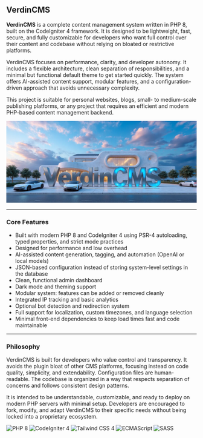 ## VerdinCMS

**VerdinCMS** is a complete content management system written in PHP 8, built on the CodeIgniter 4 framework. It is designed to be lightweight, fast, secure, and fully customizable for developers who want full control over their content and codebase without relying on bloated or restrictive platforms.

VerdinCMS focuses on performance, clarity, and developer autonomy. It includes a flexible architecture, clean separation of responsibilities, and a minimal but functional default theme to get started quickly. The system offers AI-assisted content support, modular features, and a configuration-driven approach that avoids unnecessary complexity.

This project is suitable for personal websites, blogs, small- to medium-scale publishing platforms, or any project that requires an efficient and modern PHP-based content management backend.

![Splash](splash.webp)

---

### Core Features

- Built with modern PHP 8 and CodeIgniter 4 using PSR-4 autoloading, typed properties, and strict mode practices
- Designed for performance and low overhead
- AI-assisted content generation, tagging, and automation (OpenAI or local models)
- JSON-based configuration instead of storing system-level settings in the database
- Clean, functional admin dashboard
- Dark mode and theming support
- Modular system: features can be added or removed cleanly
- Integrated IP tracking and basic analytics
- Optional bot detection and redirection system
- Full support for localization, custom timezones, and language selection
- Minimal front-end dependencies to keep load times fast and code maintainable

---

### Philosophy

VerdinCMS is built for developers who value control and transparency. It avoids the plugin bloat of other CMS platforms, focusing instead on code quality, simplicity, and extendability. Configuration files are human-readable. The codebase is organized in a way that respects separation of concerns and follows consistent design patterns.

It is intended to be understandable, customizable, and ready to deploy on modern PHP servers with minimal setup. Developers are encouraged to fork, modify, and adapt VerdinCMS to their specific needs without being locked into a proprietary ecosystem.

![PHP 8](https://img.shields.io/badge/PHP-8.0-8892BF?logo=php&logoColor=white)
![CodeIgniter 4](https://img.shields.io/badge/CodeIgniter-4-EF4223?logo=codeigniter&logoColor=white)
![Tailwind CSS 4](https://img.shields.io/badge/Tailwind_CSS-4-06B6D4?logo=tailwind-css&logoColor=white)
![ECMAScript](https://img.shields.io/badge/ECMAScript-2024-F7DF1E?logo=javascript&logoColor=black)
![SASS](https://img.shields.io/badge/SASS-1.6.0-CC6699?logo=sass&logoColor=white)
